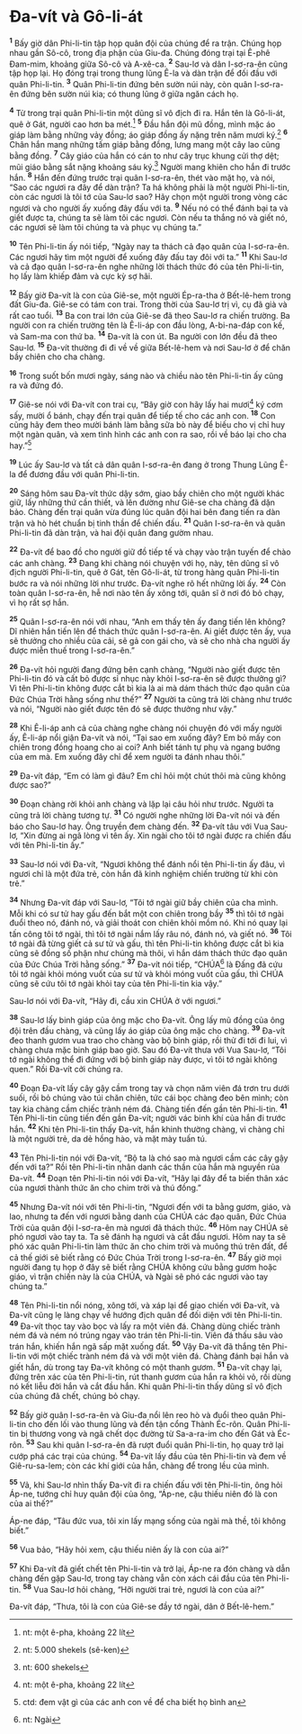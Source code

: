 

# Đa-vít và Gô-li-át
<sup><b>1</b></sup> Bấy giờ dân Phi-li-tin tập họp quân đội của chúng để ra trận. Chúng họp nhau gần Sô-cô, trong địa phận của Giu-đa. Chúng đóng trại tại Ê-phê Đam-mim, khoảng giữa Sô-cô và A-xê-ca. <sup><b>2</b></sup> Sau-lơ và dân I-sơ-ra-ên cũng tập họp lại. Họ đóng trại trong thung lũng Ê-la và dàn trận để đối đầu với quân Phi-li-tin. <sup><b>3</b></sup> Quân Phi-li-tin đứng bên sườn núi này, còn quân I-sơ-ra-ên đứng bên sườn núi kia; có thung lũng ở giữa ngăn cách họ.

<sup><b>4</b></sup> Từ trong trại quân Phi-li-tin một dũng sĩ vô địch đi ra. Hắn tên là Gô-li-át, quê ở Gát, người cao hơn ba mét.[^1] <sup><b>5</b></sup> Đầu hắn đội mũ đồng, mình mặc áo giáp làm bằng những vảy đồng; áo giáp đồng ấy nặng trên năm mươi ký.[^3] <sup><b>6</b></sup> Chân hắn mang những tấm giáp bằng đồng, lưng mang một cây lao cũng bằng đồng. <sup><b>7</b></sup> Cây giáo của hắn có cán to như cây trục khung cửi thợ dệt; mũi giáo bằng sắt nặng khoảng sáu ký.[^6] Người mang khiên cho hắn đi trước hắn. <sup><b>8</b></sup> Hắn đến đứng trước trại quân I-sơ-ra-ên, thét vào mặt họ, và nói, “Sao các ngươi ra đây để dàn trận? Ta há không phải là một người Phi-li-tin, còn các ngươi là tôi tớ của Sau-lơ sao? Hãy chọn một người trong vòng các ngươi và cho người ấy xuống đây đấu với ta. <sup><b>9</b></sup> Nếu nó có thể đánh bại ta và giết được ta, chúng ta sẽ làm tôi các ngươi. Còn nếu ta thắng nó và giết nó, các ngươi sẽ làm tôi chúng ta và phục vụ chúng ta.”

<sup><b>10</b></sup> Tên Phi-li-tin ấy nói tiếp, “Ngày nay ta thách cả đạo quân của I-sơ-ra-ên. Các ngươi hãy tìm một người để xuống đây đấu tay đôi với ta.” <sup><b>11</b></sup> Khi Sau-lơ và cả đạo quân I-sơ-ra-ên nghe những lời thách thức đó của tên Phi-li-tin, họ lấy làm khiếp đảm và cực kỳ sợ hãi.

<sup><b>12</b></sup> Bấy giờ Đa-vít là con của Giê-se, một người Ép-ra-tha ở Bết-lê-hem trong đất Giu-đa. Giê-se có tám con trai. Trong thời của Sau-lơ trị vì, cụ đã già và rất cao tuổi. <sup><b>13</b></sup> Ba con trai lớn của Giê-se đã theo Sau-lơ ra chiến trường. Ba người con ra chiến trường tên là Ê-li-áp con đầu lòng, A-bi-na-đáp con kế, và Sam-ma con thứ ba. <sup><b>14</b></sup> Đa-vít là con út. Ba người con lớn đều đã theo Sau-lơ. <sup><b>15</b></sup> Đa-vít thường đi đi về về giữa Bết-lê-hem và nơi Sau-lơ ở để chăn bầy chiên cho cha chàng.

<sup><b>16</b></sup> Trong suốt bốn mươi ngày, sáng nào và chiều nào tên Phi-li-tin ấy cũng ra và đứng đó.

<sup><b>17</b></sup> Giê-se nói với Đa-vít con trai cụ, “Bây giờ con hãy lấy hai mươi[^1] ký cơm sấy, mười ổ bánh, chạy đến trại quân để tiếp tế cho các anh con. <sup><b>18</b></sup> Con cũng hãy đem theo mười bánh làm bằng sữa bò này để biếu cho vị chỉ huy một ngàn quân, và xem tình hình các anh con ra sao, rồi về báo lại cho cha hay.”[^4]

<sup><b>19</b></sup> Lúc ấy Sau-lơ và tất cả dân quân I-sơ-ra-ên đang ở trong Thung Lũng Ê-la để đương đầu với quân Phi-li-tin.

<sup><b>20</b></sup> Sáng hôm sau Đa-vít thức dậy sớm, giao bầy chiên cho một người khác giữ, lấy những thứ cần thiết, và lên đường như Giê-se cha chàng đã dặn bảo. Chàng đến trại quân vừa đúng lúc quân đội hai bên đang tiến ra dàn trận và hò hét chuẩn bị tinh thần để chiến đấu. <sup><b>21</b></sup> Quân I-sơ-ra-ên và quân Phi-li-tin đã dàn trận, và hai đội quân đang gườm nhau.

<sup><b>22</b></sup> Đa-vít để bao đồ cho người giữ đồ tiếp tế và chạy vào trận tuyến để chào các anh chàng. <sup><b>23</b></sup> Đang khi chàng nói chuyện với họ, này, tên dũng sĩ vô địch người Phi-li-tin, quê ở Gát, tên Gô-li-át, từ trong hàng quân Phi-li-tin bước ra và nói những lời như trước. Đa-vít nghe rõ hết những lời ấy. <sup><b>24</b></sup> Còn toàn quân I-sơ-ra-ên, hễ nơi nào tên ấy xông tới, quân sĩ ở nơi đó bỏ chạy, vì họ rất sợ hắn.

<sup><b>25</b></sup> Quân I-sơ-ra-ên nói với nhau, “Anh em thấy tên ấy đang tiến lên không? Dĩ nhiên hắn tiến lên để thách thức quân I-sơ-ra-ên. Ai giết được tên ấy, vua sẽ thưởng cho nhiều của cải, sẽ gả con gái cho, và sẽ cho nhà cha người ấy được miễn thuế trong I-sơ-ra-ên.”

<sup><b>26</b></sup> Đa-vít hỏi người đang đứng bên cạnh chàng, “Người nào giết được tên Phi-li-tin đó và cất bỏ được sỉ nhục này khỏi I-sơ-ra-ên sẽ được thưởng gì? Vì tên Phi-li-tin không được cắt bì kia là ai mà dám thách thức đạo quân của Đức Chúa Trời hằng sống như thế?” <sup><b>27</b></sup> Người ta cũng trả lời chàng như trước và nói, “Người nào giết được tên đó sẽ được thưởng như vậy.”

<sup><b>28</b></sup> Khi Ê-li-áp anh cả của chàng nghe chàng nói chuyện đó với mấy người ấy, Ê-li-áp nổi giận Đa-vít và nói, “Tại sao em xuống đây? Em bỏ mấy con chiên trong đồng hoang cho ai coi? Anh biết tánh tự phụ và ngang bướng của em mà. Em xuống đây chỉ để xem người ta đánh nhau thôi.”

<sup><b>29</b></sup> Đa-vít đáp, “Em có làm gì đâu? Em chỉ hỏi một chút thôi mà cũng không được sao?”

<sup><b>30</b></sup> Đoạn chàng rời khỏi anh chàng và lặp lại câu hỏi như trước. Người ta cũng trả lời chàng tương tự. <sup><b>31</b></sup> Có người nghe những lời Đa-vít nói và đến báo cho Sau-lơ hay. Ông truyền đem chàng đến. <sup><b>32</b></sup> Đa-vít tâu với Vua Sau-lơ, “Xin đừng ai ngã lòng vì tên ấy. Xin ngài cho tôi tớ ngài được ra chiến đấu với tên Phi-li-tin ấy.”

<sup><b>33</b></sup> Sau-lơ nói với Đa-vít, “Ngươi không thể đánh nổi tên Phi-li-tin ấy đâu, vì ngươi chỉ là một đứa trẻ, còn hắn đã kinh nghiệm chiến trường từ khi còn trẻ.”

<sup><b>34</b></sup> Nhưng Đa-vít đáp với Sau-lơ, “Tôi tớ ngài giữ bầy chiên của cha mình. Mỗi khi có sư tử hay gấu đến bắt một con chiên trong bầy <sup><b>35</b></sup> thì tôi tớ ngài đuổi theo nó, đánh nó, và giải thoát con chiên khỏi mồm nó. Khi nó quay lại tấn công tôi tớ ngài, thì tôi tớ ngài nắm lấy râu nó, đánh nó, và giết nó. <sup><b>36</b></sup> Tôi tớ ngài đã từng giết cả sư tử và gấu, thì tên Phi-li-tin không được cắt bì kia cũng sẽ đồng số phận như chúng mà thôi, vì hắn dám thách thức đạo quân của Đức Chúa Trời hằng sống.” <sup><b>37</b></sup> Đa-vít nói tiếp, “CHÚA[^5] là Đấng đã cứu tôi tớ ngài khỏi móng vuốt của sư tử và khỏi móng vuốt của gấu, thì CHÚA cũng sẽ cứu tôi tớ ngài khỏi tay của tên Phi-li-tin kia vậy.”

Sau-lơ nói với Đa-vít, “Hãy đi, cầu xin CHÚA ở với ngươi.”

<sup><b>38</b></sup> Sau-lơ lấy binh giáp của ông mặc cho Đa-vít. Ông lấy mũ đồng của ông đội trên đầu chàng, và cũng lấy áo giáp của ông mặc cho chàng. <sup><b>39</b></sup> Đa-vít đeo thanh gươm vua trao cho chàng vào bộ binh giáp, rồi thử đi tới đi lui, vì chàng chưa mặc binh giáp bao giờ. Sau đó Đa-vít thưa với Vua Sau-lơ, “Tôi tớ ngài không thể đi đứng với bộ binh giáp này được, vì tôi tớ ngài không quen.” Rồi Đa-vít cởi chúng ra.

<sup><b>40</b></sup> Đoạn Đa-vít lấy cây gậy cầm trong tay và chọn năm viên đá trơn tru dưới suối, rồi bỏ chúng vào túi chăn chiên, tức cái bọc chàng đeo bên mình; còn tay kia chàng cầm chiếc trành ném đá. Chàng tiến đến gần tên Phi-li-tin. <sup><b>41</b></sup> Tên Phi-li-tin cũng tiến đến gần Đa-vít; người vác binh khí của hắn đi trước hắn. <sup><b>42</b></sup> Khi tên Phi-li-tin thấy Đa-vít, hắn khinh thường chàng, vì chàng chỉ là một người trẻ, da dẻ hồng hào, và mặt mày tuấn tú.

<sup><b>43</b></sup> Tên Phi-li-tin nói với Đa-vít, “Bộ ta là chó sao mà ngươi cầm các cây gậy đến với ta?” Rồi tên Phi-li-tin nhân danh các thần của hắn mà nguyền rủa Đa-vít. <sup><b>44</b></sup> Đoạn tên Phi-li-tin nói với Đa-vít, “Hãy lại đây để ta biến thân xác của ngươi thành thức ăn cho chim trời và thú đồng.”

<sup><b>45</b></sup> Nhưng Đa-vít nói với tên Phi-li-tin, “Ngươi đến với ta bằng gươm, giáo, và lao, nhưng ta đến với ngươi bằng danh của CHÚA các đạo quân, Đức Chúa Trời của quân đội I-sơ-ra-ên mà ngươi đã thách thức. <sup><b>46</b></sup> Hôm nay CHÚA sẽ phó ngươi vào tay ta. Ta sẽ đánh hạ ngươi và cắt đầu ngươi. Hôm nay ta sẽ phó xác quân Phi-li-tin làm thức ăn cho chim trời và muông thú trên đất, để cả thế giới sẽ biết rằng có Đức Chúa Trời trong I-sơ-ra-ên. <sup><b>47</b></sup> Bấy giờ mọi người đang tụ họp ở đây sẽ biết rằng CHÚA không cứu bằng gươm hoặc giáo, vì trận chiến này là của CHÚA, và Ngài sẽ phó các ngươi vào tay chúng ta.”

<sup><b>48</b></sup> Tên Phi-li-tin nổi nóng, xông tới, và xáp lại để giao chiến với Đa-vít, và Đa-vít cũng lẹ làng chạy về hướng địch quân để đối diện với tên Phi-li-tin. <sup><b>49</b></sup> Đa-vít thọc tay vào bọc và lấy ra một viên đá. Chàng dùng chiếc trành ném đá và ném nó trúng ngay vào trán tên Phi-li-tin. Viên đá thấu sâu vào trán hắn, khiến hắn ngã sấp mặt xuống đất. <sup><b>50</b></sup> Vậy Đa-vít đã thắng tên Phi-li-tin với một chiếc trành ném đá và với một viên đá. Chàng đánh bại hắn và giết hắn, dù trong tay Đa-vít không có một thanh gươm. <sup><b>51</b></sup> Đa-vít chạy lại, đứng trên xác của tên Phi-li-tin, rút thanh gươm của hắn ra khỏi vỏ, rồi dùng nó kết liễu đời hắn và cắt đầu hắn. Khi quân Phi-li-tin thấy dũng sĩ vô địch của chúng đã chết, chúng bỏ chạy.

<sup><b>52</b></sup> Bấy giờ quân I-sơ-ra-ên và Giu-đa nổi lên reo hò và đuổi theo quân Phi-li-tin cho đến lối vào thung lũng và đến tận cổng Thành Éc-rôn. Quân Phi-li-tin bị thương vong và ngã chết dọc đường từ Sa-a-ra-im cho đến Gát và Éc-rôn. <sup><b>53</b></sup> Sau khi quân I-sơ-ra-ên đã rượt đuổi quân Phi-li-tin, họ quay trở lại cướp phá các trại của chúng. <sup><b>54</b></sup> Đa-vít lấy đầu của tên Phi-li-tin và đem về Giê-ru-sa-lem; còn các khí giới của hắn, chàng để trong lều của mình.

<sup><b>55</b></sup> Vả, khi Sau-lơ nhìn thấy Đa-vít đi ra chiến đấu với tên Phi-li-tin, ông hỏi Áp-ne, tướng chỉ huy quân đội của ông, “Áp-ne, cậu thiếu niên đó là con của ai thế?”

Áp-ne đáp, “Tâu đức vua, tôi xin lấy mạng sống của ngài mà thề, tôi không biết.”

<sup><b>56</b></sup> Vua bảo, “Hãy hỏi xem, cậu thiếu niên ấy là con của ai?”

<sup><b>57</b></sup> Khi Đa-vít đã giết chết tên Phi-li-tin và trở lại, Áp-ne ra đón chàng và dẫn chàng đến gặp Sau-lơ, trong tay chàng vẫn còn xách cái đầu của tên Phi-li-tin. <sup><b>58</b></sup> Vua Sau-lơ hỏi chàng, “Hỡi người trai trẻ, ngươi là con của ai?”

Đa-vít đáp, “Thưa, tôi là con của Giê-se đầy tớ ngài, dân ở Bết-lê-hem.”

[^1]: nt: một ê-pha, khoảng 22 lít
[^1]: nt: 6 cubits và 1 span
[^3]: nt: 5.000 shekels (sê-ken)
[^4]: ctd: đem vật gì của các anh con về để cha biết họ bình an
[^5]: nt: Ngài
[^6]: nt: 600 shekels
